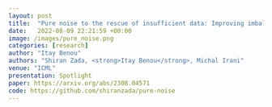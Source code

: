 ```yaml
---
layout: post
title:  "Pure noise to the rescue of insufficient data: Improving imbalanced classification by training on random noise images‏"
date:   2022-08-09 22:21:59 +00:00
image: /images/pure_noise.png
categories: [research]
author: "Itay Benou"
authors: "Shiran Zada, <strong>Itay Benou</strong>, Michal Irani"
venue: "ICML"
presentation: Spotlight
paper: https://arxiv.org/abs/2308.04571
code: https://github.com/shiranzada/pure-noise
---
```

